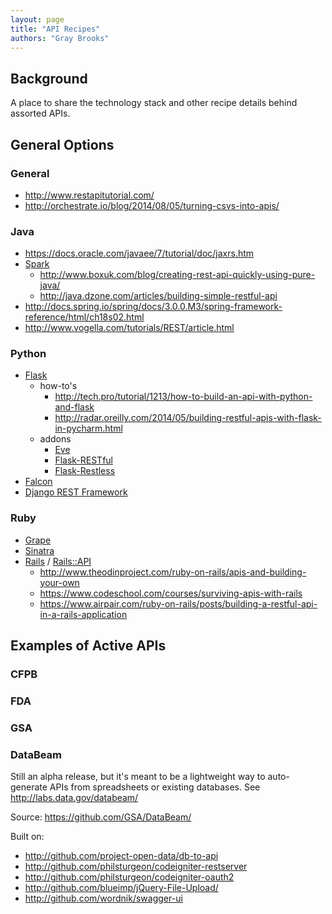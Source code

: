 ```yaml
---
layout: page
title: "API Recipes"
authors: "Gray Brooks"
---
```


## Background

A place to share the technology stack and other recipe details behind assorted APIs.  

## General Options

### General

* http://www.restapitutorial.com/
* http://orchestrate.io/blog/2014/08/05/turning-csvs-into-apis/

### Java

* https://docs.oracle.com/javaee/7/tutorial/doc/jaxrs.htm
* [Spark](http://sparkjava.com/)
    * http://www.boxuk.com/blog/creating-rest-api-quickly-using-pure-java/
    * http://java.dzone.com/articles/building-simple-restful-api
* http://docs.spring.io/spring/docs/3.0.0.M3/spring-framework-reference/html/ch18s02.html
* http://www.vogella.com/tutorials/REST/article.html

### Python

* [Flask](http://flask.pocoo.org/)
    * how-to's
        * http://tech.pro/tutorial/1213/how-to-build-an-api-with-python-and-flask
        * http://radar.oreilly.com/2014/05/building-restful-apis-with-flask-in-pycharm.html
    * addons
        * [Eve](http://python-eve.org/)
        * [Flask-RESTful](http://flask-restful.readthedocs.org/en/latest/)
        * [Flask-Restless](https://github.com/jfinkels/flask-restless/)
* [Falcon](http://falconframework.org/)
* [Django REST Framework](http://www.django-rest-framework.org/)

### Ruby

* [Grape](http://intridea.github.io/grape/)
* [Sinatra](http://www.sinatrarb.com/)
* [Rails](http://rubyonrails.org/) / [Rails::API](https://github.com/rails-api/rails-api)
    * http://www.theodinproject.com/ruby-on-rails/apis-and-building-your-own
    * https://www.codeschool.com/courses/surviving-apis-with-rails
    * https://www.airpair.com/ruby-on-rails/posts/building-a-restful-api-in-a-rails-application

## Examples of Active APIs

### CFPB

### FDA

### GSA

### DataBeam

Still an alpha release, but it's meant to be a lightweight way to auto-generate APIs from spreadsheets or existing databases. See http://labs.data.gov/databeam/  

Source: https://github.com/GSA/DataBeam/

Built on:  

* http://github.com/project-open-data/db-to-api
* http://github.com/philsturgeon/codeigniter-restserver
* http://github.com/philsturgeon/codeigniter-oauth2
* http://github.com/blueimp/jQuery-File-Upload/
* http://github.com/wordnik/swagger-ui
